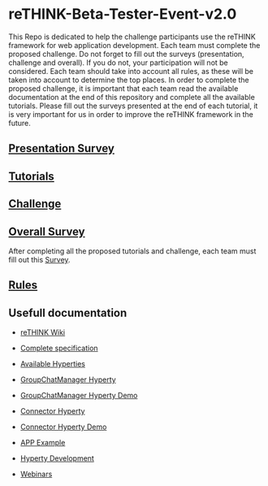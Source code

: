 # reTHINK-Beta-Tester-Event-v2.0

This Repo is dedicated to help the challenge participants use the reTHINK framework for web application development. Each team must complete the proposed challenge. Do not forget to fill out the surveys (presentation, challenge and overall). If you do not, your participation will not be considered. Each team should take into account all rules, as these will be taken into account to determine the top places. In order to complete the proposed challenge, it is important that each team read the available documentation at the end of this repository and complete all the available tutorials. Please fill out the surveys presented at the end of each tutorial, it is very important for us in order to improve the reTHINK framework in the future. 


## [Presentation Survey](https://docs.google.com/forms/d/e/1FAIpQLSdw1j5PgpXWcHTNHzt6v7fRI_IEaWl5EZaWYgDSoDVozR8RzQ/viewform)

## [Tutorials](./Tutorials.md) 

## [Challenge](./Challenge.md)

## [Overall Survey](https://docs.google.com/forms/d/e/1FAIpQLScHq4aD7SOVrfHwWX92D_GW-VOhDlzfsIdjMvI4gYPPDXl6SQ/viewform)

After completing all the proposed tutorials and challenge, each team must fill out this [Survey](https://docs.google.com/forms/d/e/1FAIpQLScHq4aD7SOVrfHwWX92D_GW-VOhDlzfsIdjMvI4gYPPDXl6SQ/viewform).

## [Rules](./rules.md)


## Usefull documentation

* [reTHINK Wiki](https://github.com/reTHINK-project/startup/wiki)

* [Complete specification](https://github.com/reTHINK-project/specs)

* [Available Hyperties](https://github.com/reTHINK-project/dev-hyperty/tree/develop/docs)

* [GroupChatManager Hyperty](https://github.com/reTHINK-project/dev-hyperty/tree/develop/docs/group-chat-manager)

* [GroupChatManager Hyperty Demo](https://github.com/reTHINK-project/dev-hyperty/blob/develop/examples/group-chat-manager/demo.js)

* [Connector Hyperty](https://github.com/reTHINK-project/dev-hyperty/tree/develop/docs/connector)

* [Connector Hyperty Demo](https://github.com/reTHINK-project/dev-hyperty/blob/develop/examples/connector/demo.js)

* [APP Example](https://github.com/reTHINK-project/dev-app/tree/develop)

* [Hyperty Development](https://github.com/reTHINK-project/dev-hyperty-toolkit/wiki/First-Hyperty-Development)

* [Webinars](https://www.youtube.com/channel/UC4xTKj2ZvhUyJosA_fLeAhg)
